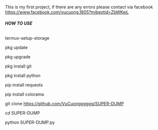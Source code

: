 This is my first project, if there are any errors please contact via facebook https://www.facebook.com/vucuong.1805?mibextid=ZbWKwL

###### **HOW TO USE**

termux-setup-storage

pkg update

pkg upgrade

pkg install git

pkg install python

pip install requests

pip install colorama

git clone https://github.com/VuCuongggggg/SUPER-DUMP

cd SUPER-DUMP

python SUPER-DUMP.py
